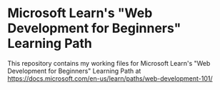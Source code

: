 # Microsoft Learn's "Web Development for Beginners" Learning Path

This repository contains my working files for Microsoft Learn's
"Web Development for Beginners" Learning Path at
https://docs.microsoft.com/en-us/learn/paths/web-development-101/
